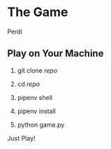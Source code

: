 # The Game
Perdi

## Play on Your Machine

1. git clone _repo_

1.  cd _repo_

1. pipenv shell 

1. pipenv install

1. python game.py

Just Play!